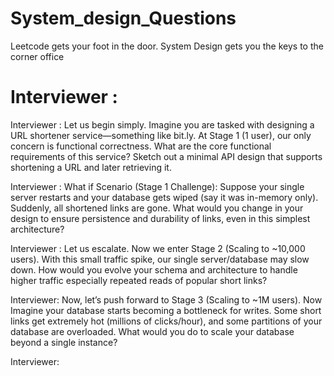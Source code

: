 # System_design_Questions 
Leetcode gets your foot in the door.
System Design gets you the keys to the corner office

# Interviewer :



Interviewer :
Let us begin simply. Imagine you are tasked with designing a URL shortener service—something like bit.ly.
At Stage 1 (1 user), our only concern is functional correctness.
What are the core functional requirements of this service?
Sketch out a minimal API design that supports shortening a URL and later retrieving it.


Interviewer :
What if Scenario (Stage 1 Challenge):
Suppose your single server restarts and your database gets wiped (say it was in-memory only). Suddenly, all shortened links are gone.
What would you change in your design to ensure persistence and durability of links, even in this simplest architecture?



Interviewer :
Let us escalate.
Now we enter Stage 2 (Scaling to ~10,000 users). With this small traffic spike, our single server/database may slow down.
How would you evolve your schema and architecture to handle higher traffic especially repeated reads of popular short links?


Interviewer:
Now, let’s push forward to Stage 3 (Scaling to ~1M users).
Now Imagine your database starts becoming a bottleneck for writes. Some short links get extremely hot (millions of clicks/hour), and some partitions of your database are overloaded.
What would you do to scale your database beyond a single instance?


Interviewer:

